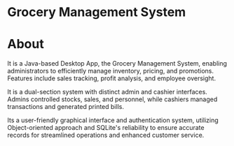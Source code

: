 # Grocery Management System
# About
It is a Java-based Desktop App, the Grocery Management System, enabling administrators to efficiently manage inventory, pricing, and promotions. Features include sales tracking, profit analysis, and employee oversight.

It is a dual-section system with distinct admin and cashier interfaces. Admins controlled stocks, sales, and personnel, while cashiers managed transactions and generated printed bills.

Its a user-friendly graphical interface and authentication system, utilizing Object-oriented approach and SQLite's reliability to ensure accurate records for streamlined operations and enhanced customer service.
